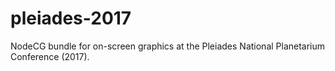 # pleiades-2017
NodeCG bundle for on-screen graphics at the Pleiades National Planetarium Conference (2017).
